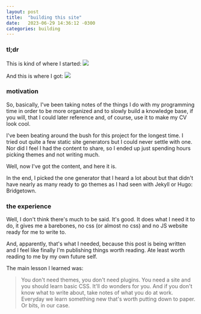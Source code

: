 ```yaml
---
layout: post
title:  "building this site"
date:   2023-06-29 14:36:12 -0300
categories: building
---
```


### tl;dr
This is kind of where I started:
<img src="/images/building_this_site/before.png" />

And this is where I got:
<img src="/images/building_this_site/after.png" />

### motivation
So, basically, I've been taking notes of the things I do with my programming time in order to be more organized and to slowly build a knowledge base, if you will, that I could later reference and, of course, use it to make my CV look cool.

I've been beating around the bush for this project for the longest time. I tried out quite a few static site generators but I could never settle with one. Nor did I feel I had the content to share, so I ended up just spending hours picking themes and not writing much.

Well, now I've got the content, and here it is.

In the end, I picked the one generator that I heard a lot about but that didn't have nearly as many ready to go themes as I had seen with Jekyll or Hugo: Bridgetown.

### the experience
Well, I don't think there's much to be said. It's good. It does what I need it to do, it gives me a barebones, no css (or almost no css) and no JS website ready for me to write to.

And, apparently, that's what I needed, because this post is being written and I feel like finally I'm publishing things worth reading. Ate least worth reading to me by my own future self.

The main lesson I learned was:

>You don't need themes, you don't need plugins. You need a site and you should learn basic CSS. It'll do wonders for you. And if you don't know what to write about, take notes of what
>you do at work. Everyday we learn something new that's worth putting down to paper. Or bits, in our case.
